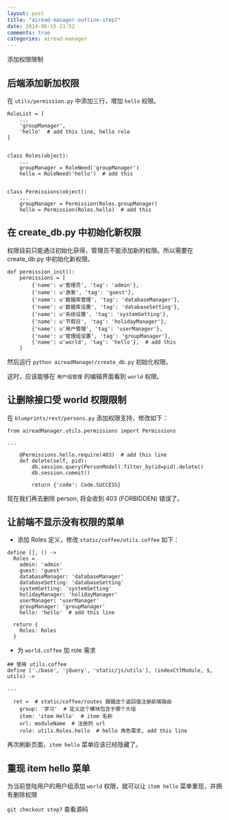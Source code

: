 ```yaml
---
layout: post
title: "airead-manager-outline-step7"
date: 2014-06-15 21:52
comments: true
categories: airead-manager
---
```


添加权限限制

## 后端添加新加权限
在 `utils/permission.py` 中添加三行，增加 `hello` 权限。
```
RoleList = [
    ...
    'groupManager',
    'hello'  # add this line, hello role
]


class Roles(object):
    ...
    groupManager = RoleNeed('groupManager')
    hello = RoleNeed('hello')  # add this


class Permissions(object):
    ...
    groupManager = Permission(Roles.groupManager)
    hello = Permission(Roles.hello)  # add this

```

## 在 create_db.py 中初始化新权限
权限目前只能通过初始化获得，管理员不能添加新的权限。所以需要在 create_db.py 中初始化新权限。

```
def permission_init():
    permissions = [
        {'name': u'管理员', 'tag': 'admin'},
        {'name': u'游客', 'tag': 'guest'},
        {'name': u'数据库管理', 'tag': 'databaseManager'},
        {'name': u'数据库设置', 'tag': 'databaseSetting'},
        {'name': u'系统设置', 'tag': 'systemSetting'},
        {'name': u'节假日', 'tag': 'holidayManager'},
        {'name': u'用户管理', 'tag': 'userManager'},
        {'name': u'管理组设置', 'tag': 'groupManager'},
        {'name': u'world', 'tag': 'hello'},  # add this
    ]
```

然后运行 `python aireadManager/create_db.py` 初始化权限。

这时，应该能够在 `用户组管理` 的编辑界面看到 `world` 权限。

## 让删除接口受 world 权限限制
在 `blueprints/rest/persons.py` 添加权限支持，修改如下：

```
from aireadManager.utils.permissions import Permissions

...

    @Permissions.hello.require(403)  # add this line
    def delete(self, pid):
        db.session.query(PersonModel).filter_by(id=pid).delete()
        db.session.commit()

        return {'code': Code.SUCCESS}
```

现在我们再去删除 person, 将会收到 403 (FORBIDDEN) 错误了。

## 让前端不显示没有权限的菜单
- 添加 Roles 定义，修改 `static/coffee/utils.coffee` 如下：

```
define [], () ->
  Roles =
    admin: 'admin'
    guest: 'guest'
    databaseManager: 'databaseManager'
    databaseSetting: 'databaseSetting'
    systemSetting: 'systemSetting'
    holidayManager: 'holidayManager'
    userManager: 'userManager'
    groupManager: 'groupManager'
    hello: 'hello'  # add this line

  return {
    Roles: Roles
  }
```

- 为 `world.coffee` 加 role 需求

```
## 使用 utils.coffee
define ['./base', 'jQuery', 'static/js/utils'], (indexCtlModule, $, utils) ->

...

  ret =  # static/coffee/routes 跟据这个返回值注册前端路由
    group: '学习'  # 定义这个模块包含于哪个大组
    item: 'item Hello'  # item 名称
    url: moduleName  # 注册的 url
    role: utils.Roles.hello  # hello 角色需求, add this line
```

再次刷新页面，`item hello` 菜单应该已经隐藏了。

## 重现 item hello 菜单
为当前登陆用户的用户组添加 `world` 权限，就可以让 `item hello` 菜单重现，并拥有删除权限

`git checkout step7` 查看源码